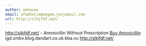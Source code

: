 ```yaml
---
author: umnecwu
email: ufaehutie@uegem.jonjamail.com
url: http://slkjfdf.net/
---
```


http://slkjfdf.net/ - Amoxicillin Without Prescription <a href="http://slkjfdf.net/">Buy Amoxicillin</a> igd.xmbv.blog.dandart.co.uk.kba.vu http://slkjfdf.net/